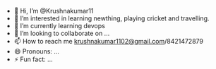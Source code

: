 - 👋 Hi, I’m @Krushnakumar11
- 👀 I’m interested in learning newthing, playing cricket and travelling.
- 🌱 I’m currently learning devops
- 💞️ I’m looking to collaborate on ...
- 📫 How to reach me krushnakumar1102@gmail.com/8421472879
- 😄 Pronouns: ...
- ⚡ Fun fact: ...

<!---
Krushnakumar11/Krushnakumar11 is a ✨ special ✨ repository because its `README.md` (this file) appears on your GitHub profile.
You can click the Preview link to take a look at your changes.
--->

